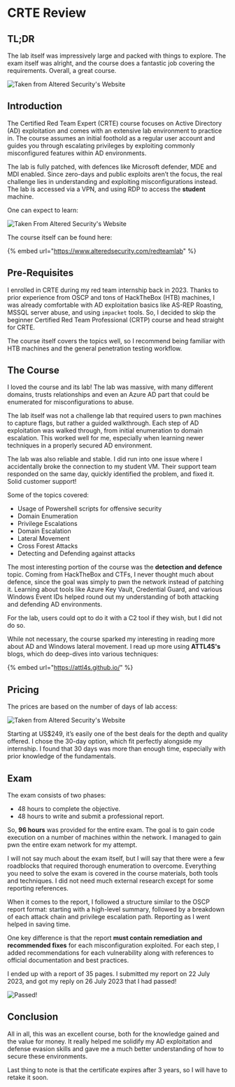 # CRTE Review

## TL;DR

The lab itself was impressively large and packed with things to explore. The exam itself was alright, and the course does a fantastic job covering the requirements. Overall, a great course.

![Taken from Altered Security's Website](../../../../.gitbook/assets/crte-review-image.png)

## Introduction

The Certified Red Team Expert (CRTE) course focuses on Active Directory (AD) exploitation and comes with an extensive lab environment to practice in. The course assumes an initial foothold as a regular user account and guides you through escalating privileges by exploiting commonly misconfigured features within AD environments.

The lab is fully patched, with defences like Microsoft defender, MDE and MDI enabled. Since zero-days and public exploits aren’t the focus, the real challenge lies in understanding and exploiting misconfigurations instead. The lab is accessed via a VPN, and using RDP to access the **student** machine.

One can expect to learn:

![Taken From Altered Security's Website](../../../../.gitbook/assets/crte-review-image-3.png)


The course itself can be found here:

{% embed url="https://www.alteredsecurity.com/redteamlab" %}

## Pre-Requisites

I enrolled in CRTE during my red team internship back in 2023. Thanks to prior experience from OSCP and tons of HackTheBox (HTB) machines, I was already comfortable with AD exploitation basics like AS-REP Roasting, MSSQL server abuse, and using `impacket` tools. So, I decided to skip the beginner Certified Red Team Professional (CRTP) course and head straight for CRTE.

The course itself covers the topics well, so I recommend being familiar with HTB machines and the general penetration testing workflow.

## The Course

I loved the course and its lab! The lab was massive, with many different domains, trusts relationships and even an Azure AD part that could be enumerated for misconfigurations to abuse.

The lab itself was not a challenge lab that required users to pwn machines to capture flags, but rather a guided walkthrough. Each step of AD exploitation was walked through, from initial enumeration to domain escalation. This worked well for me, especially when learning newer techniques in a properly secured AD environment.

The lab was also reliable and stable. I did run into one issue where I accidentally broke the connection to my student VM. Their support team responded on the same day, quickly identified the problem, and fixed it. Solid customer support!

Some of the topics covered:

- Usage of Powershell scripts for offensive security
- Domain Enumeration
- Privilege Escalations
- Domain Escalation
- Lateral Movement
- Cross Forest Attacks
- Detecting and Defending against attacks

The most interesting portion of the course was the **detection and defence** topic. Coming from HackTheBox and CTFs, I never thought much about defence, since the goal was simply to pwn the network instead of patching it. Learning about tools like Azure Key Vault, Credential Guard, and various Windows Event IDs helped round out my understanding of both attacking and defending AD environments.

For the lab, users could opt to do it with a C2 tool if they wish, but I did not do so.

While not necessary, the course sparked my interesting in reading more about AD and Windows lateral movement. I read up more using **ATTL4S's** blogs, which do deep-dives into various techniques:

{% embed url="https://attl4s.github.io/" %}

## Pricing

The prices are based on the number of days of lab access:

![Taken from Altered Security's Website](../../../../.gitbook/assets/crte-review-image-1.png)

Starting at US$249, it’s easily one of the best deals for the depth and quality offered. I chose the 30-day option, which fit perfectly alongside my internship. I found that 30 days was more than enough time, especially with prior knowledge of the fundamentals.

## Exam

The exam consists of two phases:

- 48 hours to complete the objective.
- 48 hours to write and submit a professional report.

So, **96 hours** was provided for the entire exam. The goal is to gain code execution on a number of machines within the network. I managed to gain pwn the entire exam network for my attempt.

I will not say much about the exam itself, but I will say that there were a few roadblocks that required thorough enumeration to overcome. Everything you need to solve the exam is covered in the course materials, both tools and techniques. I did not need much external research except for some reporting references.

When it comes to the report, I followed a structure similar to the OSCP report format: starting with a high-level summary, followed by a breakdown of each attack chain and privilege escalation path. Reporting as I went helped in saving time.

One key difference is that the report **must contain remediation and recommended fixes** for each misconfiguration exploited. For each step, I added recommendations for each vulnerability along with references to official documentation and best practices.

I ended up with a report of 35 pages. I submitted my report on 22 July 2023, and got my reply on 26 July 2023 that I had passed!

![Passed!](../../../../.gitbook/assets/crte-review-image-2.png)

## Conclusion

All in all, this was an excellent course, both for the knowledge gained and the value for money. It really helped me solidify my AD exploitation and defense evasion skills and gave me a much better understanding of how to secure these environments.

Last thing to note is that the certificate expires after 3 years, so I will have to retake it soon.